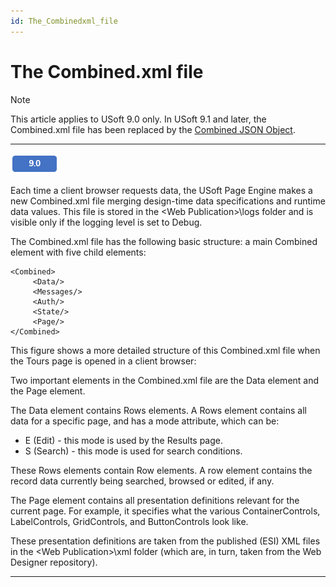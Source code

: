 ```yaml
---
id: The_Combinedxml_file
---
```


# The Combined.xml file

> [!NOTE]
> This article applies to USoft 9.0 only. In USoft 9.1 and later, the Combined.xml file has been replaced by the [Combined JSON Object](/docs/Web%20and%20app%20UIs/Publishing%20and%20running%20your%20web%20application/The%20Combined%20JSON%20object.md).

----

![](./assets/7d40b001-4cf4-4e08-a2eb-6c503b96f1b9.png)



Each time a client browser requests data, the USoft Page Engine makes a new Combined.xml file merging design-time data specifications and runtime data values. This file is stored in the \<Web Publication>\\logs folder and is visible only if the logging level is set to Debug.

The Combined.xml file has the following basic structure: a main Combined element with five child elements:

```language-xml
<Combined>    
     <Data/>    
     <Messages/>
     <Auth/>
     <State/>    
     <Page/>
</Combined>
```

This figure shows a more detailed structure of this Combined.xml file when the Tours page is opened in a client browser:

Two important elements in the Combined.xml file are the Data element and the Page element.

The Data element contains Rows elements. A Rows element contains all data for a specific page, and has a mode attribute, which can be:

- E (Edit) - this mode is used by the Results page.
- S (Search) - this mode is used for search conditions.

These Rows elements contain Row elements. A row element contains the record data currently being searched, browsed or edited, if any.

The Page element contains all presentation definitions relevant for the current page. For example, it specifies what the various ContainerControls, LabelControls, GridControls, and ButtonControls look like.

These presentation definitions are taken from the published (ESI) XML files in the \<Web Publication>\\xml folder (which are, in turn, taken from the Web Designer repository).

----

 